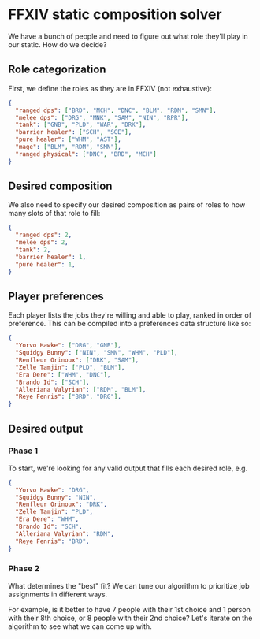 # FFXIV static composition solver

We have a bunch of people and need to figure out what role they'll play in our static. How do we decide?

## Role categorization

First, we define the roles as they are in FFXIV (not exhaustive):

```json
{
  "ranged dps": ["BRD", "MCH", "DNC", "BLM", "RDM", "SMN"],
  "melee dps": ["DRG", "MNK", "SAM", "NIN", "RPR"],
  "tank": ["GNB", "PLD", "WAR", "DRK"],
  "barrier healer": ["SCH", "SGE"],
  "pure healer": ["WHM", "AST"],
  "mage": ["BLM", "RDM", "SMN"],
  "ranged physical": ["DNC", "BRD", "MCH"]
}
```

## Desired composition

We also need to specify our desired composition as pairs of roles to how many slots of that role to fill:

```json
{
  "ranged dps": 2,
  "melee dps": 2,
  "tank": 2,
  "barrier healer": 1,
  "pure healer": 1,
}
```

## Player preferences

Each player lists the jobs they're willing and able to play, ranked in order of preference. This can be compiled into a preferences data structure like so:

```json
{
  "Yorvo Hawke": ["DRG", "GNB"],
  "Squidgy Bunny": ["NIN", "SMN", "WHM", "PLD"],
  "Renfleur Orinoux": ["DRK", "SAM"],
  "Zelle Tamjin": ["PLD", "BLM"],
  "Era Dere": ["WHM", "DNC"],
  "Brando Id": ["SCH"],
  "Alleriana Valyrian": ["RDM", "BLM"],
  "Reye Fenris": ["BRD", "DRG"],
}
```

## Desired output

### Phase 1

To start, we're looking for any valid output that fills each desired role, e.g.

```json
{
  "Yorvo Hawke": "DRG",
  "Squidgy Bunny": "NIN",
  "Renfleur Orinoux": "DRK",
  "Zelle Tamjin": "PLD",
  "Era Dere": "WHM",
  "Brando Id": "SCH",
  "Alleriana Valyrian": "RDM",
  "Reye Fenris": "BRD",
}
```

### Phase 2

What determines the "best" fit? We can tune our algorithm to prioritize job assignments in different ways.

For example, is it better to have 7 people with their 1st choice and 1 person with their 8th choice, or 8 people with their 2nd choice? Let's iterate on the algorithm to see what we can come up with.

